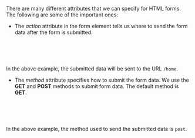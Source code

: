 There are many different attributes that we can specify for HTML forms. The following are some of the important ones:

- The _action_ attribute in the form element tells us where to send the form data after the form is submitted.

<Editor lang="html">
<code>
<form action="/home">
</form>
</code>
</Editor>

In the above example, the submitted data will be sent to the URL `/home`.

- The _method_ attribute specifies how to submit the form data. We use the **GET** and **POST** methods to submit form data. The default method is **GET**.

<Editor lang="html">
<code>
<form action="/login" method="post">
</form>
</code>
</Editor>

In the above example, the method used to send the submitted data is `post`.
